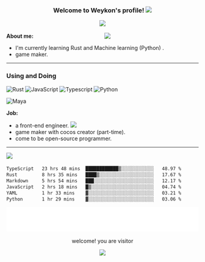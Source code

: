 <!-- https://readme-typing-svg.herokuapp.com/demo/ -->

<h3 align=center>
  Welcome to Weykon's profile!  
  <img src="https://media.giphy.com/media/hvRJCLFzcasrR4ia7z/giphy.gif" width="28">
</h3>

<p align="center">
  <a herf="https://git.io/typing-svg"><img src="https://readme-typing-svg.herokuapp.com?font=Shadows+Into+Light&size=30&height=250px&width=500px&pause=500&color=15C800&background=000000&center=true&vCenter=true&lines=i+love+the+code+world+!"></a>
</p>

<img align="right" width="49%" src="https://github-readme-stats.vercel.app/api?username=weykon&theme=solarized-light&show_icons=true&count_private=true&include_all_commits=true">

**About me:**
+ I'm currently learning Rust and Machine learning (Python) .
+ game maker.
---

### Using and Doing

![Rust](http://img.shields.io/badge/-Rust-D2B48?style=flat-square&logo=Rust&logoColor=000000)
![JavaScript](https://img.shields.io/badge/-JavaScript-%23F7DF1C?style=flat-square&logo=javascript&logoColor=ffff4a&color=d1b01f)
![Typescript](http://img.shields.io/badge/-Typescript-ff69b4?style=flat-square&logo=Typescript&logoColor=white)
![Python](http://img.shields.io/badge/-Python-purple?style=flat-square&logo=Python&logoColor=pink)  

![Maya](http://img.shields.io/badge/-Maya-48A0A3?style=flat-square&logo=Maya&logoColor=5AAEAF)


**Job:**
- a front-end engineer. ![](https://img.shields.io/badge/%20-React-blue)
- game maker with cocos creator (part-time).
- come to be open-source programmer.

--- 

<img src="https://github-readme-stats.vercel.app/api/top-langs/?username=weykon&layout=compact">

<!--START_SECTION:waka-->

```text
TypeScript   23 hrs 48 mins  ████████████▒░░░░░░░░░░░░   48.97 %
Rust         8 hrs 35 mins   ████▒░░░░░░░░░░░░░░░░░░░░   17.67 %
Markdown     5 hrs 54 mins   ███░░░░░░░░░░░░░░░░░░░░░░   12.17 %
JavaScript   2 hrs 18 mins   █▒░░░░░░░░░░░░░░░░░░░░░░░   04.74 %
YAML         1 hr 33 mins    ▓░░░░░░░░░░░░░░░░░░░░░░░░   03.21 %
Python       1 hr 29 mins    ▓░░░░░░░░░░░░░░░░░░░░░░░░   03.06 %
```

<!--END_SECTION:waka-->

![code the day](./metrics.plugin.code.svg)
<div align=center>
  <p> welcome! you are visitor </p>
  <img src="https://profile-counter.glitch.me/weykon/count.svg">
</div>

